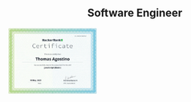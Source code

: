 <h2 align="center">Software Engineer</h2>

<a target="_blank" href="https://www.hackerrank.com/certificates/09052c5bfd3e">
  <img src="https://raw.githubusercontent.com/ONP4intFon2286Q/ONP4intFon2286Q/main/JSBasics.png" width="35%">
</a>












<!--
**ONP4intFon2286Q/ONP4intFon2286Q** is a ✨ _special_ ✨ repository because its `README.md` (this file) appears on your GitHub profile.

Here are some ideas to get you started:

- 🔭 I’m currently working on ...
- 🌱 I’m currently learning ...
- 👯 I’m looking to collaborate on ...
- 🤔 I’m looking for help with ...
- 💬 Ask me about ...
- 📫 How to reach me: ...
- 😄 Pronouns: ...
- ⚡ Fun fact: ...
-->
